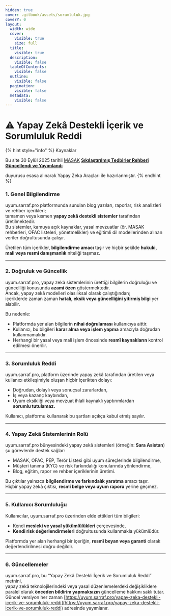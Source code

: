```yaml
---
hidden: true
cover: .gitbook/assets/sorumluluk.jpg
coverY: 0
layout:
  width: wide
  cover:
    visible: true
    size: full
  title:
    visible: true
  description:
    visible: false
  tableOfContents:
    visible: false
  outline:
    visible: false
  pagination:
    visible: false
  metadata:
    visible: false
---
```


# ⚠️ Yapay Zekâ Destekli İçerik ve Sorumluluk Reddi

{% hint style="info" %}
Kaynaklar

Bu site 30 Eylül 2025 tarihli [MASAK](https://masak.hmb.gov.tr/) [**Sıkılaştırılmış Tedbirler Rehberi Güncellendi ve Yayımlandı**](blog/kuyumculuk-sektoru-icin-yeni-masak-yukumlulukleri-sikilastirilmis-tedbirler-rehberi.md)&#x20;

duyurusu esasa alınarak Yapay Zeka Araçları ile hazırlanmıştır.
{% endhint %}

### 1. Genel Bilgilendirme

uyum.sarraf.pro platformunda sunulan blog yazıları, raporlar, risk analizleri ve rehber içerikleri;\
tamamen veya kısmen **yapay zekâ destekli sistemler** tarafından üretilmektedir.\
Bu sistemler, kamuya açık kaynaklar, yasal mevzuatlar (ör. MASAK rehberleri, OFAC listeleri, yönetmelikler) ve eğitimli dil modellerinden alınan veriler doğrultusunda çalışır.

Üretilen tüm içerikler, **bilgilendirme amacı** taşır ve hiçbir şekilde **hukuki, mali veya resmi danışmanlık** niteliği taşımaz.

***

### 2. Doğruluk ve Güncellik

uyum.sarraf.pro, yapay zekâ sistemlerinin ürettiği bilgilerin doğruluğu ve güncelliği konusunda **azami özen** göstermektedir.\
Ancak, yapay zekâ modelleri olasılıksal olarak çalıştığından;\
içeriklerde zaman zaman **hatalı, eksik veya güncelliğini yitirmiş bilgi** yer alabilir.

Bu nedenle:

* Platformda yer alan bilgilerin **nihai doğrulaması** kullanıcıya aittir.
* Kullanıcı, bu bilgileri **karar alma veya işlem yapma** amacıyla doğrudan kullanmamalıdır.
* Herhangi bir yasal veya mali işlem öncesinde **resmî kaynakların** kontrol edilmesi önerilir.

***

### 3. Sorumluluk Reddi

uyum.sarraf.pro, platform üzerinde yapay zekâ tarafından üretilen veya kullanıcı etkileşimiyle oluşan hiçbir içerikten dolayı:

* Doğrudan, dolaylı veya sonuçsal zararlardan,
* İş veya kazanç kaybından,
* Uyum eksikliği veya mevzuat ihlali kaynaklı yaptırımlardan\
  **sorumlu tutulamaz.**

Kullanıcı, platformu kullanarak bu şartları açıkça kabul etmiş sayılır.

***

### 4. Yapay Zekâ Sistemlerinin Rolü

uyum.sarraf.pro bünyesindeki yapay zekâ sistemleri (örneğin: **Sara Asistan**) şu görevlerde destek sağlar:

* MASAK, OFAC, PEP, Terör Listesi gibi uyum süreçlerinde bilgilendirme,
* Müşteri tanıma (KYC) ve risk farkındalığı konularında yönlendirme,
* Blog, eğitim, rapor ve rehber içeriklerinin üretimi.

Bu çıktılar yalnızca **bilgilendirme ve farkındalık yaratma** amacı taşır.\
Hiçbir yapay zekâ çıktısı, **resmî belge veya uyum raporu** yerine geçmez.

***

### 5. Kullanıcı Sorumluluğu

Kullanıcılar, uyum.sarraf.pro üzerinden elde ettikleri tüm bilgileri:

* Kendi **mesleki ve yasal yükümlülükleri** çerçevesinde,
* **Kendi risk değerlendirmeleri** doğrultusunda kullanmakla yükümlüdür.

Platformda yer alan herhangi bir içeriğin, **resmî beyan veya garanti** olarak değerlendirilmesi doğru değildir.

***

### 6. Güncellemeler

uyum.sarraf.pro, bu “Yapay Zekâ Destekli İçerik ve Sorumluluk Reddi” metnini,\
yapay zekâ teknolojilerindeki veya yasal düzenlemelerdeki değişikliklere paralel olarak **önceden bildirim yapmaksızın** güncelleme hakkını saklı tutar.\
Güncel versiyon her zaman [https://uyum.sarraf.pro/yapay-zeka-destekli-icerik-ve-sorumluluk-reddi](https://uyum.sarraf.pro/yapay-zeka-destekli-icerik-ve-sorumluluk-reddi) adresinde yayımlanır.
